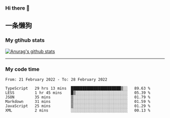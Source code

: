 ### Hi there 👋

## 一条懒狗
<!--
**kiss-me-quickly/kiss-me-quickly** is a ✨ _special_ ✨ repository because its `README.md` (this file) appears on your GitHub profile.

Here are some ideas to get you started:

- 🔭 I’m currently working on ...
- 🌱 I’m currently learning ...
- 👯 I’m looking to collaborate on ...
- 🤔 I’m looking for help with ...
- 💬 Ask me about ...
- 📫 How to reach me: ...
- 😄 Pronouns: ...
- ⚡ Fun fact: ...
-->


### My gtihub stats

[![Anurag's github stats](https://github-readme-stats.vercel.app/api?username=kiss-me-quickly)](https://github.com/anuraghazra/github-readme-stats)

***

### My code time

<!--START_SECTION:waka-->

```text
From: 21 February 2022 - To: 28 February 2022

TypeScript   29 hrs 13 mins  ██████████████████████▒░░   89.63 %
LESS         1 hr 45 mins    █▒░░░░░░░░░░░░░░░░░░░░░░░   05.39 %
JSON         35 mins         ▒░░░░░░░░░░░░░░░░░░░░░░░░   01.79 %
Markdown     31 mins         ▒░░░░░░░░░░░░░░░░░░░░░░░░   01.59 %
JavaScript   25 mins         ▒░░░░░░░░░░░░░░░░░░░░░░░░   01.29 %
XML          2 mins          ░░░░░░░░░░░░░░░░░░░░░░░░░   00.13 %
```

<!--END_SECTION:waka-->
